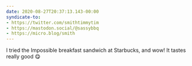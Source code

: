 ```yaml
---
date: 2020-08-27T20:37:13.143-00:00
syndicate-to:
- https://twitter.com/smithtimmytim
- https://mastodon.social/@sassybbq
- https://micro.blog/smith
---
```

I tried the Impossible breakfast sandwich at Starbucks, and wow! It tastes really good 😋
